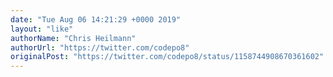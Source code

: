 ```yaml
---
date: "Tue Aug 06 14:21:29 +0000 2019"
layout: "like"
authorName: "Chris Heilmann"
authorUrl: "https://twitter.com/codepo8"
originalPost: "https://twitter.com/codepo8/status/1158744908670361602"
---
```

